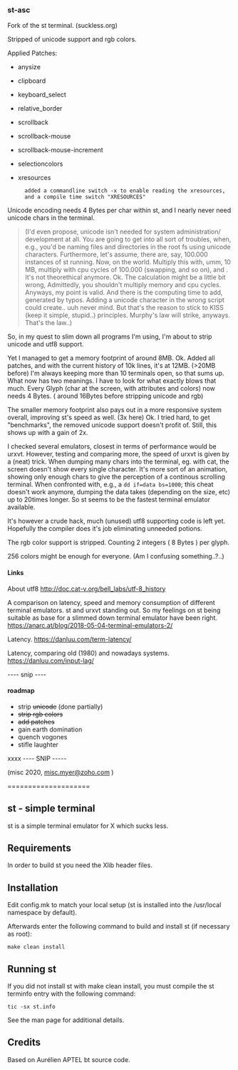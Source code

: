 ### st-asc

Fork of the st terminal. (suckless.org)

Stripped of unicode support and rgb colors.

Applied Patches:

- anysize
- clipboard
- keyboard_select
- relative_border
- scrollback
- scrollback-mouse
- scrollback-mouse-increment
- selectioncolors
- xresources

		added a commandline switch -x to enable reading the xresources,
		and a compile time switch "XRESOURCES"


Unicode encoding needs 4 Bytes per char within st,
and I nearly never need unicode chars in the terminal.

>(I'd even propose, unicode isn't needed for system administration/
development at all. You are going to get into all sort of troubles,
when, e.g., you'd be naming files and directories in the root fs
using unicode characters. Furthermore, let's assume, there are, say,
100.000 instances of st running. Now, on the world. Multiply this
with, umm, 10 MB, multiply with cpu cycles of 100.000 (swapping, and so on),
and . It's not theorethical anymore. Ok. The calculation might be a little bit wrong,
Admittedly, you shouldn't multiply memory and cpu cycles.
Anyways, my point is valid. And there is the computing time to add,
generated by typos. Adding a unicode character in the wrong script could create.. uuh
never mind. But that's the reason to stick to KISS (keep it simple, stupid..) principles. 
Murphy's law will strike, anyways. That's the law..)


So, in my quest to slim down all programs I'm using,
I'm about to strip unicode and utf8 support.

Yet I managed to get a memory footprint of around 8MB.
Ok. Added all patches, and with the current history of 10k lines,
it's at 12MB.
(>20MB before)
I'm always keeping more than 10 terminals open,
so that sums up. What now has two meanings. 
I have to look for what exactly blows that much.
Every Glyph (char at the screen, with attributes and colors) now
needs 4 Bytes. ( around 16Bytes before stripping unicode and rgb)


The smaller memory footprint also pays out in a more responsive
system overall, improving st's speed as well. (3x here) Ok.
I tried hard, to get "benchmarks", the removed unicode support
doesn't profit of. Still, this shows up with a gain of 2x.

I checked several emulators, closest in terms of performance would be 
urxvt. However, testing and comparing more, the speed of urxvt is given
by a (neat) trick. When dumping many chars into the terminal, eg. with cat,
the screen doesn't show every single character. It's more sort of an animation,
showing only enough chars to give the perception of a continous scrolling
terminal. When confronted with, e.g., a `dd if=data bs=1000`;
this cheat doesn't work anymore, dumping the data takes (depending on the size, etc)
up to 20times longer. 
So st seems to be the fastest terminal emulator available. 




It's however a crude hack, much (unused) utf8 supporting code is left yet.
Hopefully the compiler does it's job eliminating unneeded potions.

The rgb color support is stripped.
Counting 2 integers ( 8 Bytes ) per glyph.

256 colors might be enough for everyone.
(Am I confusing something..?..)


#### Links

About utf8 
http://doc.cat-v.org/bell_labs/utf-8_history

A comparison on latency, speed and memory consumption of
different terminal emulators. st and urxvt standing out.
So my feelings on st being suitable as base for a slimmed down terminal emulator
have been right.
https://anarc.at/blog/2018-05-04-terminal-emulators-2/

Latency. https://danluu.com/term-latency/

Latency, comparing old (1980) and nowadays systems.
https://danluu.com/input-lag/



---- snip ----

#### roadmap

- strip ~~unicode~~ (done partially)
- ~~strip rgb colors~~
- ~~add patches~~
- gain earth domination
- quench vogones
- stifle laughter

xxxx
---- SNIP -----

(misc 2020, misc.myer@zoho.com )


====================



st - simple terminal
--------------------
st is a simple terminal emulator for X which sucks less.


Requirements
------------
In order to build st you need the Xlib header files.


Installation
------------
Edit config.mk to match your local setup (st is installed into
the /usr/local namespace by default).

Afterwards enter the following command to build and install st (if
necessary as root):

    make clean install


Running st
----------
If you did not install st with make clean install, you must compile
the st terminfo entry with the following command:

    tic -sx st.info

See the man page for additional details.

Credits
-------
Based on Aurélien APTEL <aurelien dot aptel at gmail dot com> bt source code.

